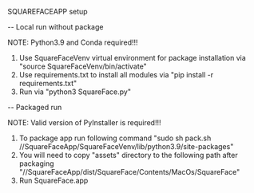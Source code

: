 SQUAREFACEAPP setup


-- Local run without package

NOTE: Python3.9 and Conda required!!!
1. Use SquareFaceVenv virtual environment for package installation via "source SquareFaceVenv/bin/activate"
2. Use requirements.txt to install all modules via "pip install -r requirements.txt"
3. Run via "python3 SquareFace.py"

-- Packaged run

NOTE: Valid version of PyInstaller is required!!!
1. To package app run following command "sudo sh pack.sh /<YOUR-ROOT-PATH>/SquareFaceApp/SquareFaceVenv/lib/python3.9/site-packages" 
2. You will need to copy "assets" directory to the following path after packaging "/<YOUR-ROOT-PATH>/SquareFaceApp/dist/SquareFace/Contents/MacOs/SquareFace"
3. Run SquareFace.app